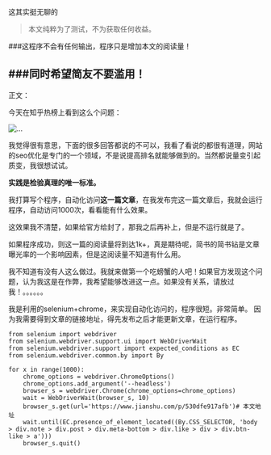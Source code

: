 这其实挺无聊的
>本文纯粹为了测试，不为获取任何收益。

###这程序不会有任何输出，程序只是增加本文的阅读量！

###同时希望简友不要滥用！
---
正文：

今天在知乎热榜上看到这么个问题：

![...](https://upload-images.jianshu.io/upload_images/15391438-3632efd5fb5bc20c.png?imageMogr2/auto-orient/strip%7CimageView2/2/w/1240)

我觉得很有意思，下面的很多回答都说的不可以，我看了看说的都很有道理，网站的seo优化是专门的一个领域，不是说提高排名就能够做到的。当然都说量变引起质变，我很想试试。

**实践是检验真理的唯一标准。**

我打算写个程序，自动化访问**这一篇文章**，在我发布完这一篇文章后，我就会运行程序，自动访问1000次，看看能有什么效果。

这效果我不清楚，如果给官方给封了，那我之后再补上，但是不运行就是了。

如果程序成功，则这一篇的阅读量将到达1k+，真是期待呢，简书的简书钻是文章曝光率的一个影响因素，但是这阅读量不知道有什么用。

我不知道有没有人这么做过。我就来做第一个吃螃蟹的人吧！如果官方发现这个问题，认为我这是在作弊，我希望能够改进这一点。如果没有关系，请放过我！。。。。。。

我是利用的selenium+chrome，来实现自动化访问的，程序很短。非常简单。
因为我需要得到文章的链接地址，得先发布之后才能更新文章，在运行程序。
```
from selenium import webdriver
from selenium.webdriver.support.ui import WebDriverWait
from selenium.webdriver.support import expected_conditions as EC
from selenium.webdriver.common.by import By

for x in range(1000):
    chrome_options = webdriver.ChromeOptions()
    chrome_options.add_argument('--headless')
    browser_s = webdriver.Chrome(chrome_options=chrome_options)
    wait = WebDriverWait(browser_s, 10)
    browser_s.get(url='https://www.jianshu.com/p/530dfe917afb')# 本文地址
    wait.until(EC.presence_of_element_located((By.CSS_SELECTOR, 'body > div.note > div.post > div.meta-bottom > div.like > div > div.btn-like > a')))
    browser_s.quit()
```

